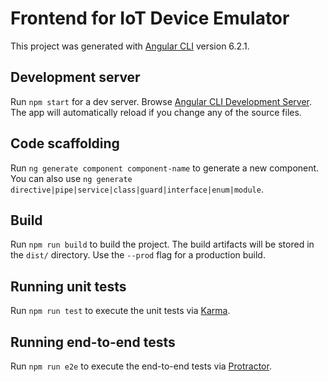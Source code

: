 Frontend for IoT Device Emulator
================================

This project was generated with [Angular CLI](https://github.com/angular/angular-cli) version 6.2.1.

Development server
------------------

Run `npm start` for a dev server. Browse [Angular CLI Development Server](http://localhost:4200/). The app will automatically reload if you change any of the source files.

Code scaffolding
----------------

Run `ng generate component component-name` to generate a new component. You can also use `ng generate directive|pipe|service|class|guard|interface|enum|module`.

Build
-----

Run `npm run build` to build the project. The build artifacts will be stored in the `dist/` directory. Use the `--prod` flag for a production build.

Running unit tests
------------------

Run `npm run test` to execute the unit tests via [Karma](https://karma-runner.github.io).

Running end-to-end tests
------------------------

Run `npm run e2e` to execute the end-to-end tests via [Protractor](http://www.protractortest.org/).
